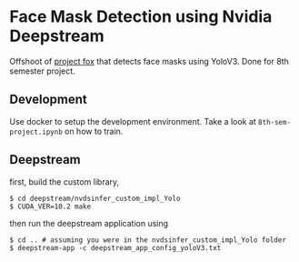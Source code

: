 # Face Mask Detection using Nvidia Deepstream

Offshoot of [project fox](https://github.com/firekind/project-fox) that detects face masks using YoloV3. Done for 8th semester project.

## Development

Use docker to setup the development environment. Take a look at `8th-sem-project.ipynb` on how to train.

## Deepstream

first, build the custom library,

```
$ cd deepstream/nvdsinfer_custom_impl_Yolo
$ CUDA_VER=10.2 make
```

then run the deepstream application using

```
$ cd .. # assuming you were in the nvdsinfer_custom_impl_Yolo folder
$ deepstream-app -c deepstream_app_config_yoloV3.txt
```
